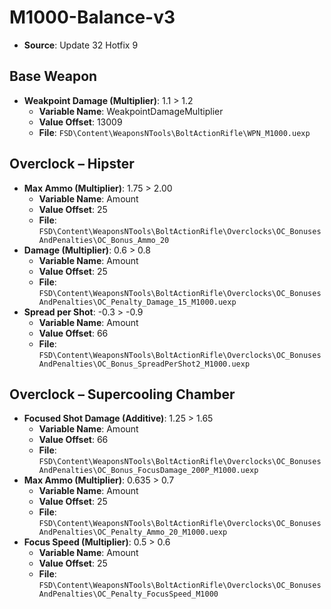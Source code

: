 # M1000-Balance-v3
* **Source**: Update 32 Hotfix 9

## Base Weapon
* **Weakpoint Damage (Multiplier)**: 1.1 > 1.2
  * **Variable Name**: WeakpointDamageMultiplier
  * **Value Offset**: 13009
  * **File**: `FSD\Content\WeaponsNTools\BoltActionRifle\WPN_M1000.uexp`

## Overclock – Hipster
* **Max Ammo (Multiplier)**: 1.75 > 2.00
  * **Variable Name**: Amount
  * **Value Offset**: 25
  * **File**: `FSD\Content\WeaponsNTools\BoltActionRifle\Overclocks\OC_BonusesAndPenalties\OC_Bonus_Ammo_20`
* **Damage (Multiplier)**: 0.6 > 0.8
  * **Variable Name**: Amount
  * **Value Offset**: 25
  * **File**: `FSD\Content\WeaponsNTools\BoltActionRifle\Overclocks\OC_BonusesAndPenalties\OC_Penalty_Damage_15_M1000.uexp`
* **Spread per Shot**: -0.3 > -0.9
  * **Variable Name**: Amount
  * **Value Offset**: 66
  * **File**: `FSD\Content\WeaponsNTools\BoltActionRifle\Overclocks\OC_BonusesAndPenalties\OC_Bonus_SpreadPerShot2_M1000.uexp`

## Overclock – Supercooling Chamber
* **Focused Shot Damage (Additive)**: 1.25 > 1.65
  * **Variable Name**: Amount
  * **Value Offset**: 66
  * **File**: `FSD\Content\WeaponsNTools\BoltActionRifle\Overclocks\OC_BonusesAndPenalties\OC_Bonus_FocusDamage_200P_M1000.uexp`
* **Max Ammo (Multiplier)**: 0.635 > 0.7
  * **Variable Name**: Amount
  * **Value Offset**: 25
  * **File**: `FSD\Content\WeaponsNTools\BoltActionRifle\Overclocks\OC_BonusesAndPenalties\OC_Penalty_Ammo_20_M1000.uexp`
* **Focus Speed (Multiplier)**: 0.5 > 0.6
  * **Variable Name**: Amount
  * **Value Offset**: 25
  * **File**: `FSD\Content\WeaponsNTools\BoltActionRifle\Overclocks\OC_BonusesAndPenalties\OC_Penalty_FocusSpeed_M1000`
